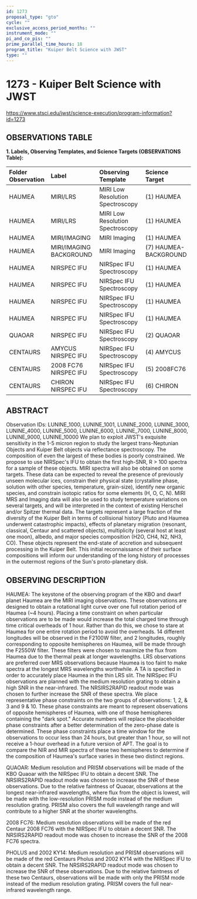 ```yaml
---
id: 1273
proposal_type: "gto"
cycle: ""
exclusive_access_period_months: ""
instrument_mode: ""
pi_and_co_pis: ""
prime_parallel_time_hours: 18
program_title: "Kuiper Belt Science with JWST"
type: ""
---
```

# 1273 - Kuiper Belt Science with JWST
https://www.stsci.edu/jwst/science-execution/program-information?id=1273
## OBSERVATIONS TABLE
**1. Labels, Observing Templates, and Science Targets (OBSERVATIONS Table):**

| Folder Observation | Label                       | Observing Template               | Science Target           |
| :----------------- | :-------------------------- | :------------------------------- | :----------------------- |
| HAUMEA             | MIRI/LRS                    | MIRI Low Resolution Spectroscopy | (1) HAUMEA               |
| HAUMEA             | MIRI/LRS                    | MIRI Low Resolution Spectroscopy | (1) HAUMEA               |
| HAUMEA             | MIRI/IMAGING                | MIRI Imaging                     | (1) HAUMEA               |
| HAUMEA             | MIRI/IMAGING BACKGROUND     | MIRI Imaging                     | (7) HAUMEA-BACKGROUND    |
| HAUMEA             | NIRSPEC IFU                 | NIRSpec IFU Spectroscopy         | (1) HAUMEA               |
| HAUMEA             | NIRSPEC IFU                 | NIRSpec IFU Spectroscopy         | (1) HAUMEA               |
| HAUMEA             | NIRSPEC IFU                 | NIRSpec IFU Spectroscopy         | (1) HAUMEA               |
| HAUMEA             | NIRSPEC IFU                 | NIRSpec IFU Spectroscopy         | (1) HAUMEA               |
| QUAOAR             | NIRSPEC IFU                 | NIRSpec IFU Spectroscopy         | (2) QUAOAR               |
| CENTAURS           | AMYCUS NIRSPEC IFU          | NIRSpec IFU Spectroscopy         | (4) AMYCUS               |
| CENTAURS           | 2008 FC76 NIRSPEC IFU       | NIRSpec IFU Spectroscopy         | (5) 2008FC76             |
| CENTAURS           | CHIRON NIRSPEC IFU          | NIRSpec IFU Spectroscopy         | (6) CHIRON               |

## ABSTRACT

Observation IDs: LUNINE_1000, LUNINE_1001, LUNINE_2000, LUNINE_3000, LUNINE_4000, LUNINE_5000, LUNINE_6000, LUNINE_7000, LUNINE_8000, LUNINE_9000, LUNINE_10000
We plan to exploit JWST's exquisite sensitivity in the 1-5 micron region to study the largest trans-Neptunian Objects and Kuiper Belt objects via reflectance spectroscopy. The composition of even the largest of these bodies is poorly constrained. We propose to use NIRSpec's IFU to obtain the first high-SNR, R > 100 spectra for a sample of these objects. MIRI spectra will also be obtained on some targets. These data can be expected to reveal the presence of previously unseen molecular ices, constrain their physical state (crystalline phase, solution with other species, temperature, grain-size), identify new organic species, and constrain isotopic ratios for some elements (H, O, C, N). MIRI MRS and Imaging data will also be used to study temperature variations on several targets, and will be interpreted in the context of existing Herschel and/or Spitzer thermal data. The targets represent a large fraction of the diversity of the Kuiper Belt in terms of collisional history (Pluto and Haumea underwent catastrophic impacts), effects of planetary migration (resonant, classical, Centaur and scattered objects), multiplicity (several host at least one moon), albedo, and major species composition (H2O, CH4, N2, NH3, CO). These objects represent the end-state of accretion and subsequent processing in the Kuiper Belt. This initial reconnaissance of their surface compositions will inform our understanding of the long history of processes in the outermost regions of the Sun's proto-planetary disk.

## OBSERVING DESCRIPTION

HAUMEA: The keystone of the observing program of the KBO and dwarf planet Haumea are the MIRI imaging observations. These observations are designed to obtain a rotational light curve over one full rotation period of Haumea (~4 hours). Placing a time constraint on when particular observations are to be made would increase the total charged time through time critical overheads of 1 hour. Rather than do this, we chose to stare at Haumea for one entire rotation period to avoid the overheads. 14 different longitudes will be observed in the F2100W filter, and 2 longitudes, roughly corresponding to opposite hemispheres on Haumea, will be made through the F2550W filter. These filters were chosen to maximize the flux from Haumea due to the thermal peak at longer wavelengths. LRS observations are preferred over MRS observations because Haumea is too faint to make spectra at the longest MRS wavelengths worthwhile. A TA is specified in order to accurately place Haumea in the thin LRS slit. The NIRSpec IFU observations are planned with the medium resolution grating to obtain a high SNR in the near-infrared. The NRSIRS2RAPID readout mode was chosen to further increase the SNR of these spectra. We place representative phase constraints on the two groups of observations: 1, 2, & 3 and 9 & 10. These phase constraints are meant to represent observations of opposite hemispheres of Haumea, with one of those hemispheres containing the "dark spot." Accurate numbers will replace the placeholder phase constraints after a better determination of the zero-phase date is determined. These phase constraints place a time window for the observations to occur less than 24 hours, but greater than 1 hour, so will not receive a 1-hour overhead in a future version of APT. The goal is to compare the NIR and MIR spectra of these two hemispheres to determine if the composition of Haumea's surface varies in these two distinct regions.

QUAOAR: Medium resolution and PRISM observations will be made of the KBO Quaoar with the NIRSpec IFU to obtain a decent SNR. The NRSIRS2RAPID readout mode was chosen to increase the SNR of these observations. Due to the relative faintness of Quaoar, observations at the longest near-infrared wavelengths, where flux from the object is lowest, will be made with the low-resolution PRISM mode instead of the medium resolution grating. PRISM also covers the full wavelength range and will contribute to a higher SNR at the shorter wavelengths.

2008 FC76: Medium resolution observations will be made of the red Centaur 2008 FC76 with the NIRSpec IFU to obtain a decent SNR. The NRSIRS2RAPID readout mode was chosen to increase the SNR of the 2008 FC76 spectra.

PHOLUS and 2002 KY14: Medium resolution and PRISM observations will be made of the red Centaurs Pholus and 2002 KY14 with the NIRSpec IFU to obtain a decent SNR. The NRSIRS2RAPID readout mode was chosen to increase the SNR of these observations. Due to the relative faintness of these two Centaurs, observations will be made with only the PRISM mode instead of the medium resolution grating. PRISM covers the full near-infrared wavelength range.
